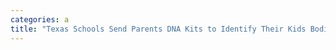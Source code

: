 ```yaml
---
categories: a
title: "Texas Schools Send Parents DNA Kits to Identify Their Kids Bodies in Emergencies"
---
```



